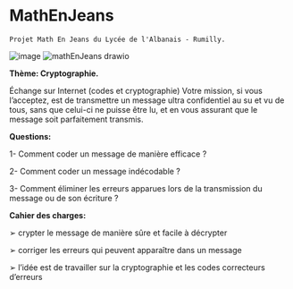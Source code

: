 # MathEnJeans
`Projet Math En Jeans du Lycée de l'Albanais - Rumilly.`

![image](https://user-images.githubusercontent.com/93400818/203819786-66db86db-cb24-4ada-a410-ac9110d35ce5.png)
![mathEnJeans drawio](https://user-images.githubusercontent.com/93400818/204379076-3314a955-4309-46e7-a7a8-431e37159d6d.png)

**Thème: Cryptographie.**

Échange sur Internet (codes et cryptographie)
Votre mission, si vous l’acceptez, est de transmettre un message ultra confidentiel au su et vu de tous, sans que celui-ci ne puisse être lu, et en vous assurant que le message soit parfaitement transmis.

**Questions:**

1- Comment coder un message de manière efficace ?

2- Comment coder un message indécodable ?

3- Comment éliminer les erreurs apparues lors de la transmission du message ou de son écriture ?

**Cahier des charges:**

➢ crypter le message de manière sûre et facile à décrypter

➢ corriger les erreurs qui peuvent apparaître dans un message

➢ l’idée est de travailler sur la cryptographie et les codes correcteurs d’erreurs
